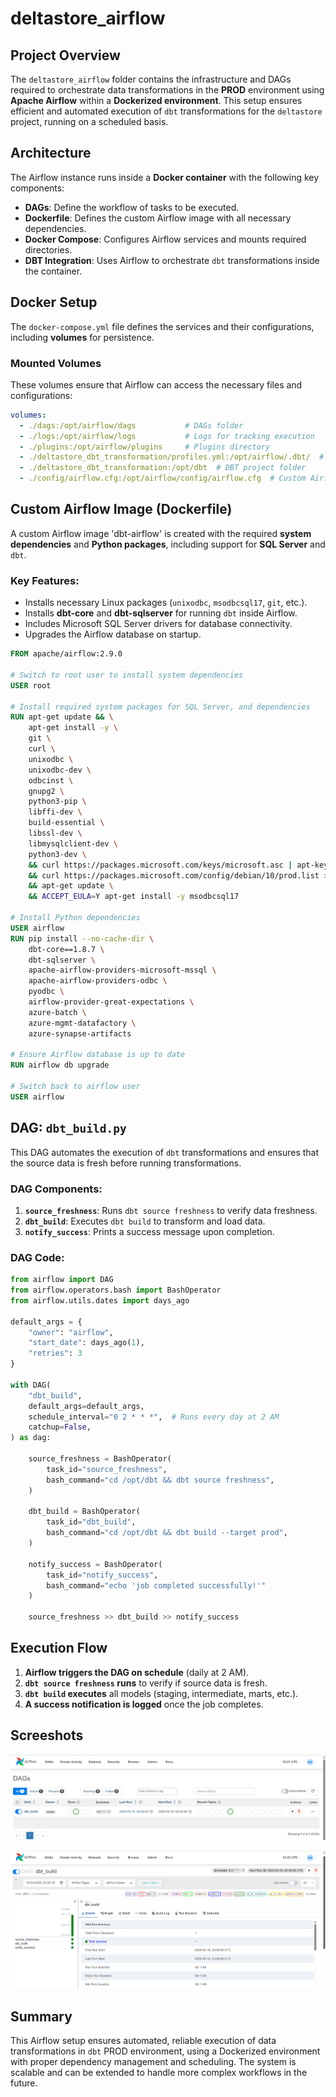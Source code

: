 # deltastore_airflow

## Project Overview
The `deltastore_airflow` folder contains the infrastructure and DAGs required to orchestrate data transformations in the **PROD** environment using **Apache Airflow** within a **Dockerized environment**. This setup ensures efficient and automated execution of `dbt` transformations for the `deltastore` project, running on a scheduled basis.

## Architecture
The Airflow instance runs inside a **Docker container** with the following key components:
- **DAGs**: Define the workflow of tasks to be executed.
- **Dockerfile**: Defines the custom Airflow image with all necessary dependencies.
- **Docker Compose**: Configures Airflow services and mounts required directories.
- **DBT Integration**: Uses Airflow to orchestrate `dbt` transformations inside the container.

## Docker Setup
The `docker-compose.yml` file defines the services and their configurations, including **volumes** for persistence.

### Mounted Volumes
These volumes ensure that Airflow can access the necessary files and configurations:
```yaml
volumes:
  - ./dags:/opt/airflow/dags           # DAGs folder
  - ./logs:/opt/airflow/logs           # Logs for tracking execution
  - ./plugins:/opt/airflow/plugins     # Plugins directory
  - ./deltastore_dbt_transformation/profiles.yml:/opt/airflow/.dbt/  # DBT profile for connection
  - ./deltastore_dbt_transformation:/opt/dbt  # DBT project folder
  - ./config/airflow.cfg:/opt/airflow/config/airflow.cfg  # Custom Airflow configuration
```

## Custom Airflow Image (Dockerfile)
A custom Airflow image 'dbt-airflow' is created with the required **system dependencies** and **Python packages**, including support for **SQL Server** and `dbt`.

### Key Features:
- Installs necessary Linux packages (`unixodbc`, `msodbcsql17`, `git`, etc.).
- Installs **dbt-core** and **dbt-sqlserver** for running `dbt` inside Airflow.
- Includes Microsoft SQL Server drivers for database connectivity.
- Upgrades the Airflow database on startup.

```dockerfile
FROM apache/airflow:2.9.0

# Switch to root user to install system dependencies
USER root

# Install required system packages for SQL Server, and dependencies
RUN apt-get update && \
    apt-get install -y \
    git \
    curl \
    unixodbc \
    unixodbc-dev \
    odbcinst \
    gnupg2 \
    python3-pip \
    libffi-dev \
    build-essential \
    libssl-dev \
    libmysqlclient-dev \
    python3-dev \
    && curl https://packages.microsoft.com/keys/microsoft.asc | apt-key add - \
    && curl https://packages.microsoft.com/config/debian/10/prod.list > /etc/apt/sources.list.d/mssql-release.list \
    && apt-get update \
    && ACCEPT_EULA=Y apt-get install -y msodbcsql17

# Install Python dependencies
USER airflow
RUN pip install --no-cache-dir \
    dbt-core==1.8.7 \
    dbt-sqlserver \
    apache-airflow-providers-microsoft-mssql \
    apache-airflow-providers-odbc \
    pyodbc \
    airflow-provider-great-expectations \
    azure-batch \
    azure-mgmt-datafactory \
    azure-synapse-artifacts

# Ensure Airflow database is up to date
RUN airflow db upgrade

# Switch back to airflow user
USER airflow
```

## DAG: `dbt_build.py`
This DAG automates the execution of `dbt` transformations and ensures that the source data is fresh before running transformations.

### DAG Components:
1. **`source_freshness`**: Runs `dbt source freshness` to verify data freshness.
2. **`dbt_build`**: Executes `dbt build` to transform and load data.
3. **`notify_success`**: Prints a success message upon completion.

### DAG Code:
```python
from airflow import DAG
from airflow.operators.bash import BashOperator
from airflow.utils.dates import days_ago

default_args = {
    "owner": "airflow",
    "start_date": days_ago(1),
    "retries": 3
}

with DAG(
    "dbt_build",
    default_args=default_args,
    schedule_interval="0 2 * * *",  # Runs every day at 2 AM
    catchup=False,
) as dag:

    source_freshness = BashOperator(
        task_id="source_freshness",
        bash_command="cd /opt/dbt && dbt source freshness",
    )
    
    dbt_build = BashOperator(
        task_id="dbt_build",
        bash_command="cd /opt/dbt && dbt build --target prod",
    )

    notify_success = BashOperator(
        task_id="notify_success",
        bash_command="echo 'job completed successfully!'"
    )

    source_freshness >> dbt_build >> notify_success
```

## Execution Flow
1. **Airflow triggers the DAG on schedule** (daily at 2 AM).
2. **`dbt source freshness` runs** to verify if source data is fresh.
3. **`dbt build` executes** all models (staging, intermediate, marts, etc.).
4. **A success notification is logged** once the job completes.

## Screeshots
![alt text](screenshots/airflow_dag.png)

![alt text](screenshots/airflow_dag_jobs.png)
## Summary
This Airflow setup ensures automated, reliable execution of data transformations in `dbt` PROD environment, using a Dockerized environment with proper dependency management and scheduling. The system is scalable and can be extended to handle more complex workflows in the future.


